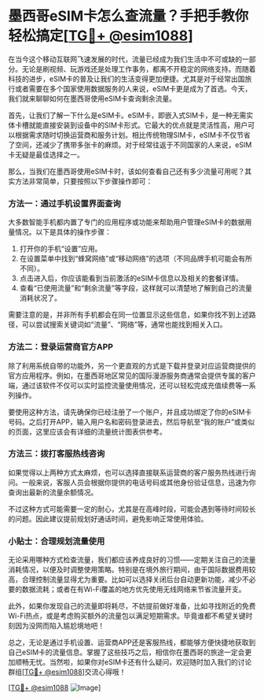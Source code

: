 # 墨西哥eSIM卡怎么查流量？手把手教你轻松搞定[[TG💪+ @esim1088](https://t.me/s/esim1088)]

在当今这个移动互联网飞速发展的时代，流量已经成为我们生活中不可或缺的一部分。无论是刷视频、玩游戏还是处理工作事务，都离不开稳定的网络支持。而随着科技的进步，eSIM卡的普及让我们的生活变得更加便捷。尤其是对于经常出国旅行或者需要在多个国家使用数据服务的人来说，eSIM卡更是成为了首选。今天，我们就来聊聊如何在墨西哥使用eSIM卡查询剩余流量。

首先，让我们了解一下什么是eSIM卡。eSIM卡，即嵌入式SIM卡，是一种无需实体卡槽就能直接安装到设备中的SIM卡形式。它最大的优点就是灵活性高，用户可以根据需求随时切换运营商和服务计划。相比传统物理SIM卡，eSIM卡不仅节省了空间，还减少了携带多张卡的麻烦。对于经常往返于不同国家的人来说，eSIM卡无疑是最佳选择之一。

那么，当我们在墨西哥使用eSIM卡时，该如何查看自己还有多少流量可用呢？其实方法非常简单，只要按照以下步骤操作即可：

### 方法一：通过手机设置界面查询

大多数智能手机都内置了专门的应用程序或功能来帮助用户管理eSIM卡的数据用量情况。以下是具体的操作步骤：

1. 打开你的手机“设置”应用。
2. 在设置菜单中找到“蜂窝网络”或“移动网络”的选项（不同品牌手机可能会有所不同）。
3. 点击进入后，你应该能看到当前激活的eSIM卡信息以及相关的套餐详情。
4. 查看“已使用流量”和“剩余流量”等字段，这样就可以清楚地了解到自己的流量消耗状况了。

需要注意的是，并非所有手机都会在同一位置显示这些信息，如果你找不到上述路径，可以尝试搜索关键词如“流量”、“网络”等，通常也能找到相关入口。

### 方法二：登录运营商官方APP

除了利用系统自带的功能外，另一个更直观的方式是下载并登录对应运营商提供的官方应用程序。例如，在墨西哥地区常见的国际漫游服务商通常会提供专属的客户端，通过该软件不仅可以实时监控流量使用情况，还可以轻松完成充值续费等一系列操作。

要使用这种方法，请先确保你已经注册了一个账户，并且成功绑定了你的eSIM卡号码。之后打开APP，输入用户名和密码登录进去，然后导航至“我的账户”或类似的页面，这里应该会有详细的流量统计图表供参考。

### 方法三：拨打客服热线咨询

如果觉得以上两种方式太麻烦，也可以选择直接联系运营商的客户服务热线进行询问。一般来说，客服人员会根据你提供的电话号码或其他身份验证信息，迅速为你查询出最新的流量余额情况。

不过这种方式可能需要一定的耐心，尤其是在高峰时段，可能会遇到等待时间较长的问题。因此建议提前规划好通话时间，避免影响正常使用体验。

### 小贴士：合理规划流量使用

无论采用哪种方式检查流量，我们都应该养成良好的习惯——定期关注自己的流量消耗情况，以便及时调整使用策略。特别是在境外旅行期间，由于国际数据费用较高，合理控制流量显得尤为重要。比如可以选择关闭后台自动更新功能，减少不必要的数据流耗；或者在有Wi-Fi覆盖的地方优先使用无线网络来节省流量开支。

此外，如果你发现自己的流量即将耗尽，不妨提前做好准备，比如寻找附近的免费Wi-Fi热点，或是考虑购买额外的流量包以满足短期需求。毕竟谁都不希望关键时刻因为没网而陷入尴尬境地吧！

总之，无论是通过手机设置、运营商APP还是客服热线，都能够方便快捷地获取到自己eSIM卡的流量信息。掌握了这些技巧之后，相信你在墨西哥的旅途一定会更加顺畅无忧。当然啦，如果你对eSIM卡还有什么疑问，欢迎随时加入我们的讨论群组[[TG💪+ @esim1088](https://t.me/s/esim1088)]交流心得哦！

[[TG💪+ @esim1088](https://t.me/s/esim1088) ![Image](https://i.postimg.cc/4NQfJmqS/Snipaste-2025-05-13-00-14-12.png)]